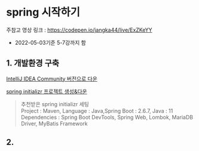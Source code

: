 # spring 시작하기

주참고 영상 링크 : https://codepen.io/jangka44/live/ExZKeYY

- 2022-05-03기준 5-7강까지 함

## 1. 개발환경 구축
[IntelliJ IDEA Community 버전으로 다운](https://www.jetbrains.com/ko-kr/idea/download/#section=windows)  

[spring initializr 프로젝트 생성&다운](https://start.spring.io/)  
> 추천받은 spring initializr 세팅  
> Project : Maven, Language : Java,Spring Boot : 2.6.7, Java : 11  
> Dependencies : Spring Boot DevTools, Spring Web, Lombok, MariaDB Driver, MyBatis Framework  



## 2. 